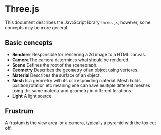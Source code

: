 # Three.js

This document describes the JavaScript library `three.js`, however, some
concepts may be more general.

## Basic concepts

- **Renderer** Responsible for rendering a 2d image to a HTML canvas.
- **Camera** The camera determines what should be rendered.
- **Scene** Defines the root of the scenegraph.
- **Geometry** Describes the geometry of an object using vertexes.
- **Material** Describes the surface of an object.
- **Mesh** Is a geometry with its corresponding material. Mesh holds
  position,rotation etc meaning one can have multiple different meshes using the
  same material and geometry in different locations.
- **Light** A light source.

## Frustrum

A frustum is the view area for a camera, typically a pyramid with the top cut
off.

